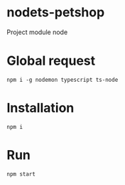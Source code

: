 # nodets-petshop
Project module node

# Global request
`npm i -g nodemon typescript ts-node`

# Installation
`npm i`

# Run 
`npm start`